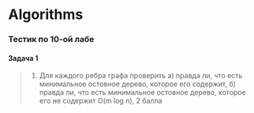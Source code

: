 # Algorithms
### Тестик по 10-ой лабе
#### Задача 1
  > 1) Для каждого ребра графа проверить а) правда ли, что есть минимальное остовное дерево, которое его содержит, б) правда ли, что есть минимальное остовное дерево, которое его не содержит O(m log n), 2 балла
